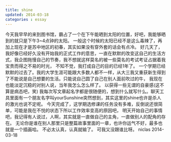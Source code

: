 ```yaml
---
title: shine
updated: 2014-03-18
categories : essay
---
```


今天我早早的来到图书馆，霸占了一个在下午能晒到太阳的位置，好吧，我能够晒到的就只是下午3~4点钟的太阳。
一般这个时候的太阳已经不是这么毒辣了，再加上现在才是苏中地区的初春，其实如果没有穿外套的话会有点冷。
好几天了，我好像已经好久没有开始我的正式工作的意思，一直在默默的改变这自己的生活方式，我企图拖慢自己的节奏，我不想就这样莫名的被一些莫名的考试考证占据着我宝贵而得之不易的时光，
不知不觉，我打成自己的目的已经1年了。
一个学期已经默默的过去了。我的大学生涯可能跟大多数人都不一样，从大三我又重获新生得到了不能说是自己想要的生活。只能说自己圆了自己在别人面前吹过的牛，
我现在也能淡定沉稳的对别人说，当年我怎么怎么样了。
以获得一些无谓的自豪感(这不算是病态吧，笑)
我每次写文章起名字都是很随便的，想到什么就写什么。聊天工具里面有一个朋友名字叫yourSunshine突然想到，其实这里的shine也许是杀人的激光也说不定呢。
今天完成了，这学期选修课的任务没有多难，反倒说还很简单，可能是我在不悦的状态下所以工作效率变高的原因吧，
明天开始自己的事情吧，我记得有人说过，人啊，其实就是一直做自己的主角，一直做别人的配角的存在。
无论你是谁在别人那里只是整篇故事里面的一章，也许你运气不好，最多也就是一个插画哈。
不必太认真，认真就输了。
可我又没跟谁比呀。
niclas 
2014-03-18

